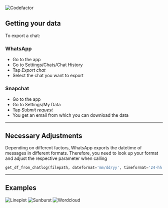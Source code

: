 ![Codefactor](https://www.codefactor.io/repository/github/aaronzipp/chat-miner/badge)

## Getting your data
To export a chat:
### WhatsApp
 - Go to the app
 - Go to Settings/Chats/Chat History
 - Tap *Export chat*
 - Select the chat you want to export

### Snapchat
  - Go to the app
  - Go to Settings/My Data
  - Tap *Submit request*
  - You get an email from which you can download the data
---

 ## Necessary Adjustments
 
 Depending on different factors, WhatsApp exports the datetime of messages in different formats. Therefore, you need to look up your format and adjust the respective parameter when calling
 ```python
get_df_from_chatlog(filepath, dateformat='mm/dd/yy', timeformat='24-hh:mm')
```

---

## Examples
![Lineplot](examples/lineplot.png)
![Sunburst](examples/sunburst.png)
![Wordcloud](examples/wordcloud.png)
